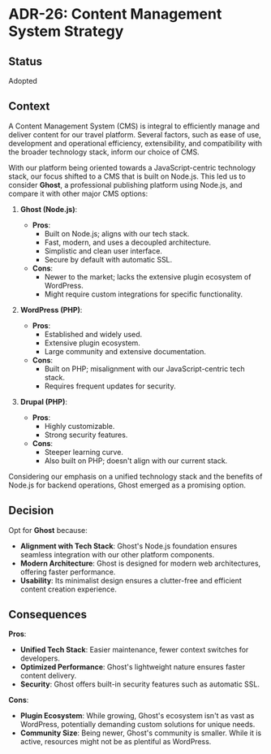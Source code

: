 # ADR-26: Content Management System Strategy

## Status

Adopted

## Context

A Content Management System (CMS) is integral to efficiently manage and deliver content for our travel platform. Several factors, such as ease of use, development and operational efficiency, extensibility, and compatibility with the broader technology stack, inform our choice of CMS.

With our platform being oriented towards a JavaScript-centric technology stack, our focus shifted to a CMS that is built on Node.js. This led us to consider **Ghost**, a professional publishing platform using Node.js, and compare it with other major CMS options:

1. **Ghost (Node.js)**:
    - **Pros**:
        - Built on Node.js; aligns with our tech stack.
        - Fast, modern, and uses a decoupled architecture.
        - Simplistic and clean user interface.
        - Secure by default with automatic SSL.
    - **Cons**:
        - Newer to the market; lacks the extensive plugin ecosystem of WordPress.
        - Might require custom integrations for specific functionality.

2. **WordPress (PHP)**:
    - **Pros**:
        - Established and widely used.
        - Extensive plugin ecosystem.
        - Large community and extensive documentation.
    - **Cons**:
        - Built on PHP; misalignment with our JavaScript-centric tech stack.
        - Requires frequent updates for security.

3. **Drupal (PHP)**:
    - **Pros**:
        - Highly customizable.
        - Strong security features.
    - **Cons**:
        - Steeper learning curve.
        - Also built on PHP; doesn't align with our current stack.

Considering our emphasis on a unified technology stack and the benefits of Node.js for backend operations, Ghost emerged as a promising option.

## Decision

Opt for **Ghost** because:

- **Alignment with Tech Stack**: Ghost's Node.js foundation ensures seamless integration with our other platform components.
- **Modern Architecture**: Ghost is designed for modern web architectures, offering faster performance.
- **Usability**: Its minimalist design ensures a clutter-free and efficient content creation experience.

## Consequences

**Pros**:

- **Unified Tech Stack**: Easier maintenance, fewer context switches for developers.
- **Optimized Performance**: Ghost's lightweight nature ensures faster content delivery.
- **Security**: Ghost offers built-in security features such as automatic SSL.

**Cons**:

- **Plugin Ecosystem**: While growing, Ghost's ecosystem isn't as vast as WordPress, potentially demanding custom solutions for unique needs.
- **Community Size**: Being newer, Ghost's community is smaller. While it is active, resources might not be as plentiful as WordPress.
